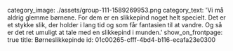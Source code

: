 category_image: ./assets/group-111-1589269953.png
category_text: 'Vi må aldrig glemme børnene. For dem er en slikkepind noget helt specielt. Det er et stykke slik, der holder i lang tid og som får fantasien til at vandre. Og så er det ret umuligt at tale med en slikkepind i munden.'
show_on_frontpage: true
title: Børneslikkepinde
id: 01c00265-cfff-4bd4-b116-ecafa23e0300
